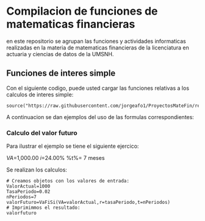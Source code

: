 # Compilacion de funciones de matematicas financieras 

en este repositorio se agrupan las funciones y actividades informaticas realizadas en la materia de matematicas financieras de la licenciatura en actuaria y ciencias de datos de la UMSNH.

## Funciones de interes simple 

Con el siguiente codigo, puede usted cargar las funciones relativas a los calculos de interes simple:


```{r}
source("https://raw.githubusercontent.com/jorgeafo1/ProyectosMateFin/refs/heads/main/VF.R")
```

A continuacion se dan ejemplos del uso de las formulas correspondientes:

### Calculo del valor futuro

Para ilustrar el ejemplo se tiene el siguiente ejercico:

$VA$=1,000.00
$i$=24.00%
%t%= 7 meses 

Se realizan los calculos:

```{r}
# Creamos objetos con los valores de entrada:
ValorActual=1000
TasaPeriodo=0.02
nPeriodos=7
valorFuturo=VaFiSi(VA=valorActual,r=tasaPeriodo,t=nPeriodos)
# Imprimimmos el resultado: 
valorfuturo
```

